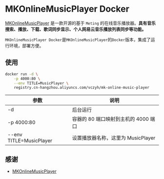 # MKOnlineMusicPlayer Docker

[ MKOnlineMusicPlayer](https://github.com/mengkunsoft/MKOnlineMusicPlayer) 是一款开源的基于 `Meting` 的在线音乐播放器。**具有音乐搜索、播放、下载、歌词同步显示、个人网易云音乐播放列表同步等功能。**

`MKOnlineMusicPlayer Docker`是`MKOnlineMusicPlayer`的`Docker`版本，集成了运行环境，部署方便。

## 使用

```bash
docker run -d \
    -p 4000:80 \
    --env TITLE=MusicPlayer \
    registry.cn-hangzhou.aliyuncs.com/vczyh/mk-online-music-player
```

| 参数                    | 说明                                 |
| ----------------------- | ------------------------------------ |
| -d                      | 后台运行                             |
| -p 4000:80              | 容器的 80 端口映射到主机的 4000 端口 |
| --env TITLE=MusicPlayer | 设置播放器名称，这里为 MusicPlayer   |

## 感谢

- [ MKOnlineMusicPlayer](https://github.com/mengkunsoft/MKOnlineMusicPlayer)